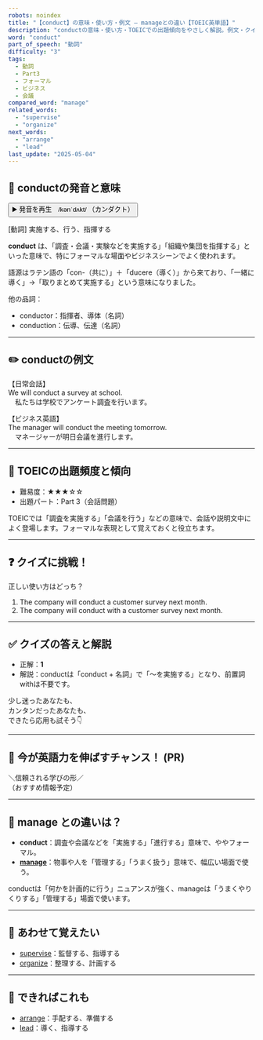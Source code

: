 ```yaml
---
robots: noindex
title: "【conduct】の意味・使い方・例文 ― manageとの違い【TOEIC英単語】"
description: "conductの意味・使い方・TOEICでの出題傾向をやさしく解説。例文・クイズ付きでmanageとの違いもわかりやすく学べます。"
word: "conduct"
part_of_speech: "動詞"
difficulty: "3"
tags:
  - 動詞
  - Part3
  - フォーマル
  - ビジネス
  - 会議
compared_word: "manage"
related_words:
  - "supervise"
  - "organize"
next_words:
  - "arrange"
  - "lead"
last_update: "2025-05-04"
---
```


## 🔰 conductの発音と意味

<button class="play-audio" onclick="playTTS('conduct')">
  <span class="play-audio-main">
    ▶️ 発音を再生　/kənˈdʌkt/
  </span>
  <span class="play-audio-sub">
    （カンダクト）
  </span>
</button>

[動詞] 実施する、行う、指揮する

**conduct** は、「調査・会議・実験などを実施する」「組織や集団を指揮する」といった意味で、特にフォーマルな場面やビジネスシーンでよく使われます。

語源はラテン語の「con-（共に）」＋「ducere（導く）」から来ており、「一緒に導く」→「取りまとめて実施する」という意味になりました。

他の品詞：  
- conductor：指揮者、導体（名詞）
- conduction：伝導、伝達（名詞）

---

## ✏️ conductの例文

【日常会話】  
We will conduct a survey at school.  
　私たちは学校でアンケート調査を行います。

【ビジネス英語】  
The manager will conduct the meeting tomorrow.  
　マネージャーが明日会議を進行します。

---

## 🎯 TOEICの出題頻度と傾向

- 難易度：★★★☆☆
- 出題パート：Part 3（会話問題）

TOEICでは「調査を実施する」「会議を行う」などの意味で、会話や説明文中によく登場します。フォーマルな表現として覚えておくと役立ちます。

---

## ❓ クイズに挑戦！

正しい使い方はどっち？

1. The company will conduct a customer survey next month.  
2. The company will conduct with a customer survey next month.

---

## ✅ クイズの答えと解説

- 正解：**1**
- 解説：conductは「conduct + 名詞」で「～を実施する」となり、前置詞withは不要です。

少し迷ったあなたも、  
カンタンだったあなたも、  
できたら応用も試そう👇️

---

## 🚀 今が英語力を伸ばすチャンス！ (PR)

<div class="info-center">
＼信頼される学びの形／<br>  
（おすすめ情報予定）
</div>

---

## 🤔  manage との違いは？

- **conduct**：調査や会議などを「実施する」「進行する」意味で、ややフォーマル。
- **[manage](/word/manage/)**：物事や人を「管理する」「うまく扱う」意味で、幅広い場面で使う。

conductは「何かを計画的に行う」ニュアンスが強く、manageは「うまくやりくりする」「管理する」場面で使います。

---

## 🧩 あわせて覚えたい

- [supervise](/word/supervise/)：監督する、指導する
- [organize](/word/organize/)：整理する、計画する

---

## 📖 できればこれも

- [arrange](/word/arrange/)：手配する、準備する
- [lead](/word/lead/)：導く、指導する

<!-- cvid: aid44_bid44 -->
